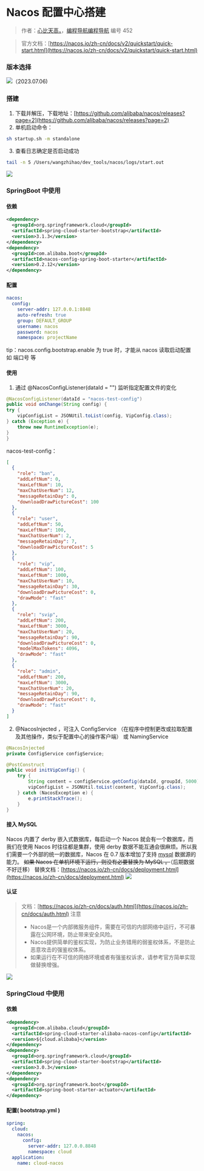 # Nacos 配置中心搭建

> 作者：[心比天高，](https://blog.csdn.net/weixin_52258854)，[编程导航编程导航](https://wx.zsxq.com/dweb2/index/group/51122858222824) 编号 452

> 官方文档：[https://nacos.io/zh-cn/docs/v2/quickstart/quick-start.html](https://nacos.io/zh-cn/docs/v2/quickstart/quick-start.html)

### 版本选择
![](https://pic.yupi.icu/5563/202311062040531.png)（2023.07.06)
### 搭建

1. 下载并解压，下载地址：[https://github.com/alibaba/nacos/releases?page=2](https://github.com/alibaba/nacos/releases?page=2)
2. 单机启动命令：
```bash
sh startup.sh -m standalone
```

3. 查看日志确定是否启动成功
```bash
tail -n 5 /Users/wangzhihao/dev_tools/nacos/logs/start.out
```
![](https://pic.yupi.icu/5563/202311062041705.png)
### SpringBoot 中使用
#### 依赖
```xml
<dependency>
  <groupId>org.springframework.cloud</groupId>
  <artifactId>spring-cloud-starter-bootstrap</artifactId>
  <version>3.1.3</version>
</dependency>
<dependency>
  <groupId>com.alibaba.boot</groupId>
  <artifactId>nacos-config-spring-boot-starter</artifactId>
  <version>0.2.12</version>
</dependency>
```
#### 配置
```yaml
nacos:
  config:
    server-addr: 127.0.0.1:8848
    auto-refresh: true
    group: DEFAULT_GROUP
    username: nacos
    password: nacos
    namespace: projectName
```
tip：nacos.config.bootstrap.enable 为 true 时，才能从 nacos 读取启动配置 如 端口号 等
#### 使用

1. 通过 @NacosConfigListener(dataId = "") 监听指定配置文件的变化
```java
@NacosConfigListener(dataId = "nacos-test-config")
public void onChange(String config) {
try {
    vipConfigList = JSONUtil.toList(config, VipConfig.class);
} catch (Exception e) {
    throw new RuntimeException(e);
}
}
```
nacos-test-config：
```json
[
  {
    "role": "ban",
    "addLeftNum": 0,
    "maxLeftNum": 10,
    "maxChatUserNum": 12,
    "messageRetainDay": 0,
    "downloadDrawPictureCost": 100
  },
  {
    "role": "user",
    "addLeftNum": 50,
    "maxLeftNum": 100,
    "maxChatUserNum": 2,
    "messageRetainDay": 7,
    "downloadDrawPictureCost": 5
  },
  {
    "role": "vip",
    "addLeftNum": 100,
    "maxLeftNum": 1000,
    "maxChatUserNum": 10,
    "messageRetainDay": 30,
    "downloadDrawPictureCost": 0,
    "drawMode": "fast"
  },
  {
    "role": "svip",
    "addLeftNum": 200,
    "maxLeftNum": 3000,
    "maxChatUserNum": 20,
    "messageRetainDay": 90,
    "downloadDrawPictureCost": 0,
    "modelMaxTokens": 4096,
    "drawMode": "fast"
  },
  {
    "role": "admin",
    "addLeftNum": 200,
    "maxLeftNum": 3000,
    "maxChatUserNum": 20,
    "messageRetainDay": 90,
    "downloadDrawPictureCost": 0,
    "drawMode": "fast"
  }
]

```

2. @NacosInjected ，可注入 ConfigService （在程序中控制更改或拉取配置及其他操作，类似于配置中心的操作客户端） 或 NamingService
```java
@NacosInjected
private ConfigService configService;

@PostConstruct
public void initVipConfig() {
    try {
        String content = configService.getConfig(dataId, groupId, 5000);
        vipConfigList = JSONUtil.toList(content, VipConfig.class);
    } catch (NacosException e) {
        e.printStackTrace();
    }
}
```
#### 接入 MySQL
Nacos 内置了 derby 嵌入式数据库，每启动一个 Nacos 就会有一个数据库，而我们在使用 Nacos 时往往都是集群，使用 derby 数据不能互通会很麻烦。所以我们需要一个外部的统一的数据库，Nacos 在 0.7 版本增加了支持 [mysql](https://cloud.tencent.com/product/cdb?from=20065&from_column=20065) 数据源的能力。
~~如果 Nacos 在单机环境下运行，则没有必要替换为 MySQL 。~~（后期数据不好迁移）
替换文档：[https://nacos.io/zh-cn/docs/deployment.html](https://nacos.io/zh-cn/docs/deployment.html)
![](https://pic.yupi.icu/5563/202311062041853.png)

#### 认证
> 文档：[https://nacos.io/zh-cn/docs/auth.html](https://nacos.io/zh-cn/docs/auth.html)
> 注意
> - Nacos是一个内部微服务组件，需要在可信的内部网络中运行，不可暴露在公网环境，防止带来安全风险。
> - Nacos提供简单的鉴权实现，为防止业务错用的弱鉴权体系，不是防止恶意攻击的强鉴权体系。
> - 如果运行在不可信的网络环境或者有强鉴权诉求，请参考官方简单实现做替换增强。

![](https://pic.yupi.icu/5563/202311062041400.png)
### SpringCloud 中使用
#### 依赖
```xml
<dependency>
  <groupId>com.alibaba.cloud</groupId>
  <artifactId>spring-cloud-starter-alibaba-nacos-config</artifactId>
  <version>${cloud.alibaba}</version>
</dependency>
<dependency>
  <groupId>org.springframework.cloud</groupId>
  <artifactId>spring-cloud-starter-bootstrap</artifactId>
  <version>3.0.3</version>
</dependency>
<dependency>
  <groupId>org.springframework.boot</groupId>
  <artifactId>spring-boot-starter-actuator</artifactId>
</dependency>
```
#### 配置( bootstrap.yml )
```yaml
spring:
  cloud:
    nacos:
      config:
        server-addr: 127.0.0.8848
        namespace: cloud
  application:
    name: cloud-nacos
```
